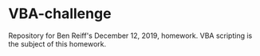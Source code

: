 # VBA-challenge
Repository for Ben Reiff's December 12, 2019, homework. VBA scripting is the subject of this homework.
